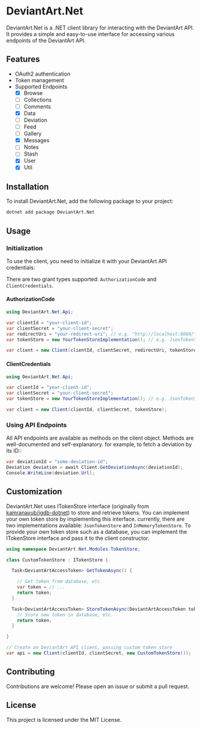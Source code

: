 # DeviantArt.Net

DeviantArt.Net is a .NET client library for interacting with the DeviantArt API. 
It provides a simple and easy-to-use interface for accessing various endpoints of the DeviantArt API.

## Features

- OAuth2 authentication
- Token management
- Supported Endpoints
    - [x] Browse
    - [ ] Collections
    - [ ] Comments
    - [x] Data
    - [ ] Deviation
    - [ ] Feed
    - [ ] Gallery
    - [x] Messages
    - [ ] Notes
    - [ ] Stash
    - [x] User
    - [x] Util

## Installation

To install DeviantArt.Net, add the following package to your project:

```sh
dotnet add package DeviantArt.Net
```

## Usage

### Initialization

To use the client, you need to initialize it with your DeviantArt API credentials:

There are two grant types supported: `AuthorizationCode` and `ClientCredentials`.

#### AuthorizationCode
```csharp
using DeviantArt.Net.Api;

var clientId = "your-client-id";
var clientSecret = "your-client-secret";
var redirectUri = "your-redirect-uri"; // e.g. "http://localhost:8080/"
var tokenStore = new YourTokenStoreImplementation(); // e.g. JsonTokenStore

var client = new Client(clientId, clientSecret, redirectUri, tokenStore);
```

#### ClientCredentials
```csharp
using DeviantArt.Net.Api;

var clientId = "your-client-id";
var clientSecret = "your-client-secret";
var tokenStore = new YourTokenStoreImplementation(); // e.g. JsonTokenStore

var client = new Client(clientId, clientSecret, tokenStore);
```

### Using API Endpoints

All API endpoints are available as methods on the client object.
Methods are well-documented and self-explanatory.
for example, to fetch a deviation by its ID::

```csharp
var deviationId = "some-deviation-id";
Deviation deviation = await Client.GetDeviationAsync(deviationId);
Console.WriteLine(deviation.Url);
```

## Customization
DeviantArt.Net uses ITokenStore interface (originally from [kamranayub/igdb-dotnet](https://github.com/kamranayub/igdb-dotnet?tab=readme-ov-file#custom-token-management)) to store and retrieve tokens. You can implement your own token store by implementing this interface.
currently, there are two implementations available: `JsonTokenStore` and `InMemoryTokenStore`.
To provide your own token store such as a database, you can implement the ITokenStore interface and pass it to the client constructor.

```csharp
using namespace DeviantArt.Net.Modules.TokenStore;

class CustomTokenStore : ITokenStore {

  Task<DeviantArtAccessToken> GetTokenAsync() {

    // Get token from database, etc.
    var token = // ...
    return token;
  }

  Task<DeviantArtAccessToken> StoreTokenAsync(DeviantArtAccessToken token) {
    // Store new token in database, etc.
    return token;
  }

}

// Create an DeviantArt API client, passing custom token store
var api = new Client(clientId, clientSecret, new CustomTokenStore());
```
## Contributing

Contributions are welcome! Please open an issue or submit a pull request.

## License

This project is licensed under the MIT License.
